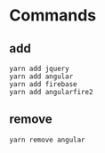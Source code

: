 


Commands
========


add
---

```
yarn add jquery
yarn add angular
yarn add firebase
yarn add angularfire2
```



remove
------

```
yarn remove angular
```

